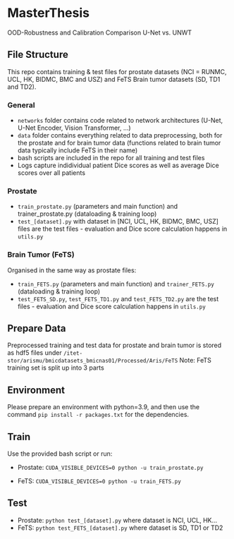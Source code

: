 # MasterThesis
OOD-Robustness and Calibration Comparison U-Net vs. UNWT

## File Structure

This repo contains training & test files for prostate datasets (NCI = RUNMC, UCL, HK, BIDMC, BMC and USZ) and FeTS Brain tumor datasets (SD, TD1 and TD2). 

### General

* `networks` folder contains code related to network architectures (U-Net, U-Net Encoder, Vision Transformer, ...)
* `data` folder contains everything related to data preprocessing, both for the prostate and for brain tumor data (functions related to brain tumor data typically include FeTS in their name)
* bash scripts are included in the repo for all training and test files
* Logs capture indidividual patient Dice scores as well as average Dice scores over all patients

### Prostate

* `train_prostate.py` (parameters and main function) and trainer_prostate.py (dataloading & training loop)
* `test_[dataset].py` with dataset in [NCI, UCL, HK, BIDMC, BMC, USZ] files are the test files - evaluation and Dice score calculation happens in `utils.py`



### Brain Tumor (FeTS)

Organised in the same way as prostate files:
* `train_FETS.py` (parameters and main function) and `trainer_FETS.py` (dataloading & training loop)
* `test_FETS_SD.py`, `test_FETS_TD1.py` and `test_FETS_TD2.py` are the test files - evaluation and Dice score calculation happens in `utils.py`


## Prepare Data 

Preprocessed training and test data for prostate and brain tumor is stored as hdf5 files under `/itet-stor/arismu/bmicdatasets_bmicnas01/Processed/Aris/FeTS`
Note: FeTS training set is split up into 3 parts 

## Environment

Please prepare an environment with python=3.9, and then use the command `pip install -r packages.txt` for the dependencies.

## Train

Use the provided bash script or run: 

* Prostate:
`CUDA_VISIBLE_DEVICES=0 python -u train_prostate.py`

* FeTS:
`CUDA_VISIBLE_DEVICES=0 python -u train_FETS.py`

## Test
* Prostate: 
`python test_[dataset].py` where dataset is NCI, UCL, HK...
* FeTS:
`python test_FETS_[dataset].py` where dataset is SD, TD1 or TD2


